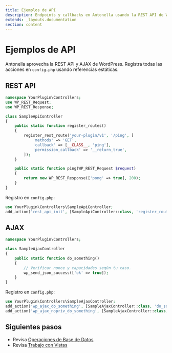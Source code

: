 ```yaml
---
title: Ejemplos de API
description: Endpoints y callbacks en Antonella usando la REST API de WordPress y AJAX
extends: _layouts.documentation
section: content
---
```


# Ejemplos de API

Antonella aprovecha la REST API y AJAX de WordPress. Registra todas las acciones en `config.php` usando referencias estáticas.

## REST API

```php
namespace YourPlugin\Controllers;
use WP_REST_Request;
use WP_REST_Response;

class SampleApiController
{
    public static function register_routes()
    {
        register_rest_route('your-plugin/v1', '/ping', [
            'methods' => 'GET',
            'callback' => [__CLASS__, 'ping'],
            'permission_callback' => '__return_true',
        ]);
    }

    public static function ping(WP_REST_Request $request)
    {
        return new WP_REST_Response(['pong' => true], 200);
    }
}
```

Registro en `config.php`:

```php
use YourPlugin\Controllers\SampleApiController;
add_action('rest_api_init', [SampleApiController::class, 'register_routes']);
```

## AJAX

```php
namespace YourPlugin\Controllers;

class SampleAjaxController
{
    public static function do_something()
    {
        // Verificar nonce y capacidades según tu caso.
        wp_send_json_success(['ok' => true]);
    }
}
```

Registro en `config.php`:

```php
use YourPlugin\Controllers\SampleAjaxController;
add_action('wp_ajax_do_something', [SampleAjaxController::class, 'do_something']);
add_action('wp_ajax_nopriv_do_something', [SampleAjaxController::class, 'do_something']);
```

## Siguientes pasos

- Revisa [Operaciones de Base de Datos](/es/docs/database-operations)
- Revisa [Trabajo con Vistas](/es/docs/working-with-views)
